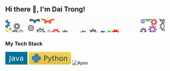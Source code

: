 ## Hi there 👋, I'm Dai Trong!
![Header](img/header.gif "Header")

### My Tech Stack
![Java](img/java.svg "Jeader") ![Python](img/python.svg "Python") ![Apex](https://img.shields.io/badge/dynamic/json?url=<https://www.tinhoccoban.net/2021/08/tu-hoc-lap-trinh-java-cau-lenh-bieu.html>&label=<Lllll>&query=<$.DATA.SUBDATA>&color=<COLOR>&prefix=<PREFIX>&suffix=<SUFFIX> "Apex")
<!--
**daitrongquach/daitrongquach** is a ✨ _special_ ✨ repository because its `README.md` (this file) appears on your GitHub profile.

Here are some ideas to get you started:

- 🔭 I’m currently working on ...
- 🌱 I’m currently learning ...
- 👯 I’m looking to collaborate on ...
- 🤔 I’m looking for help with ...
- 💬 Ask me about ...
- 📫 How to reach me: ...
- 😄 Pronouns: ...
- ⚡ Fun fact: ...
-->
